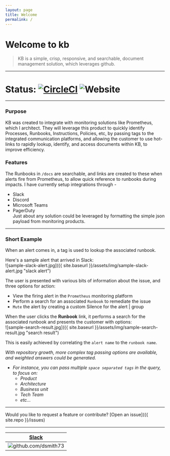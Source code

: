 ```yaml
---
layout: page
title: Welcome
permalink: /
---
```


# Welcome to kb

> KB is a simple, crisp, responsive, and searchable, document management solution, which leverages github.

---

# Status: [![CircleCI](https://circleci.com/gh/101101/kb.svg?style=shield)](https://circleci.com/gh/101101/kb) ![Website](https://img.shields.io/website?down_color=magenta&down_message=DOH%21&style=plastic&up_message=Uptime%20is%20King&url=https%3A%2F%2F101101.github.io)  

---

### Purpose

KB was created to integrate with monitoring solutions like Prometheus, which I architect. They will leverage this product to quickly identify Processes, Runbooks, Instructions, Policies, etc, by passing tags to the integrated communication platforms, and allowing the customer to use hot-links to rapidly lookup, identify, and access documents within KB, to improve efficiency. 


### Features

The Runbooks in `/docs` are searchable, and links are created to these when alerts fire from Prometheus, to allow quick reference to runbooks during impacts. I have currently setup integrations through -  
  * Slack  
  * Discord  
  * Microsoft Teams  
  * PagerDuty  
Just about any solution could be leveraged by formatting the simple json payload from monitoring products.

---

### Short Example  

When an alert comes in, a tag is used to lookup the associated runbook.  

Here's a sample alert that arrived in Slack:  
![sample-slack-alert.jpg]({{ site.baseurl }}/assets/img/sample-slack-alert.jpg "slack alert")   

The user is presented with various bits of information about the issue, and three options for action:  
  * View the firing alert in the `Prometheus` monitoring platform  
  * Perform a search for an associated `Runbook` to remediate the issue  
  * `Mute` the alert by creating a custom Silence for the alert | group  

When the user clicks the **Runbook** link, it performs a search for the associated runbook and presents the customer with options:  
![sample-search-result.jpg]({{ site.baseurl }}/assets/img/sample-search-result.jpg "search result")  

This is easily achieved by correlating the `alert name` to the `runbook name`.  

*With repository growth, more complex tag passing options are available, and weighted answers could be generated.*  
  * *For instance, you can pass multiple `space separated tags` in the query, to focus on:*  
    * *Product*  
    * *Architecture*  
    * *Business unit*  
    * *Tech Team*
    * *etc...*  

---

Would you like to request a feature or contribute?
[Open an issue]({{ site.repo }}/issues)

---

| **[Slack](https://101101workspace.slack.com/archives/D012ESWSXHQ "dsmith73 on 101101 workspace")** |
| :---------: |
| ![github.com/dsmith73](https://avatars1.githubusercontent.com/u/44279121?s=60&u=7a933a33b51505f9d6435eeffae1c8156a47dc77&v=4 "github.com/dsmith73") |
